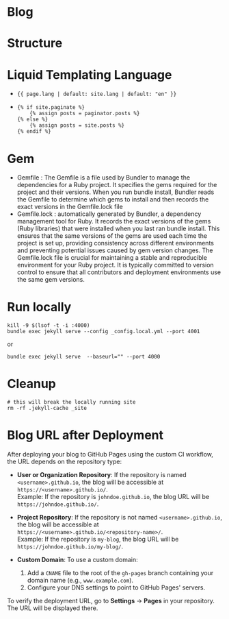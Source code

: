 # Blog

# Structure

# Liquid Templating Language
-   ```
    {{ page.lang | default: site.lang | default: "en" }}
    ```
-   ```
    {% if site.paginate %}
        {% assign posts = paginator.posts %}
    {% else %}
        {% assign posts = site.posts %}
    {% endif %}
    ```

# Gem
- Gemfile : The Gemfile is a file used by Bundler to manage the dependencies for a Ruby project. It specifies the gems required for the project and their versions. When you run bundle install, Bundler reads the Gemfile to determine which gems to install and then records the exact versions in the Gemfile.lock file
- Gemfile.lock : automatically generated by Bundler, a dependency management tool for Ruby. It records the exact versions of the gems (Ruby libraries) that were installed when you last ran bundle install. This ensures that the same versions of the gems are used each time the project is set up, providing consistency across different environments and preventing potential issues caused by gem version changes. The Gemfile.lock file is crucial for maintaining a stable and reproducible environment for your Ruby project. It is typically committed to version control to ensure that all contributors and deployment environments use the same gem versions.



# Run locally
```
kill -9 $(lsof -t -i :4000)
bundle exec jekyll serve --config _config.local.yml --port 4001
```

or 

```
bundle exec jekyll serve  --baseurl="" --port 4000

```

# Cleanup
```
# this will break the locally running site
rm -rf .jekyll-cache _site
```

# Blog URL after Deployment

After deploying your blog to GitHub Pages using the custom CI workflow, the URL depends on the repository type:

- **User or Organization Repository**: If the repository is named `<username>.github.io`, the blog will be accessible at `https://<username>.github.io/`.  
  Example: If the repository is `johndoe.github.io`, the blog URL will be `https://johndoe.github.io/`.

- **Project Repository**: If the repository is not named `<username>.github.io`, the blog will be accessible at `https://<username>.github.io/<repository-name>/`.  
  Example: If the repository is `my-blog`, the blog URL will be `https://johndoe.github.io/my-blog/`.

- **Custom Domain**: To use a custom domain:
  1. Add a `CNAME` file to the root of the `gh-pages` branch containing your domain name (e.g., `www.example.com`).
  2. Configure your DNS settings to point to GitHub Pages' servers.

To verify the deployment URL, go to **Settings** → **Pages** in your repository. The URL will be displayed there.
